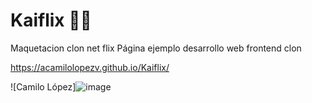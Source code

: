 # Kaiflix 👨‍💻
Maquetacion clon net flix
Página ejemplo desarrollo web frontend clon 

https://acamilolopezv.github.io/Kaiflix/

![Camilo López]![image](https://github.com/AcamilolopezV/Kaiflix/assets/22356727/8e459f05-d59a-49fc-834f-eb53567c8b4c)


